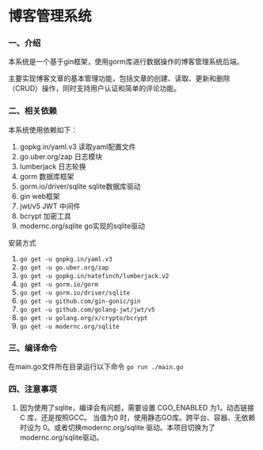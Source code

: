 # 博客管理系统

### 一、介绍
本系统是一个基于gin框架，使用gorm库进行数据操作的博客管理系统后端。

主要实现博客文章的基本管理功能，包括文章的创建、读取、更新和删除（CRUD）操作，同时支持用户认证和简单的评论功能。

### 二、相关依赖
本系统使用依赖如下：
1. gopkg.in/yaml.v3            读取yaml配置文件
2. go.uber.org/zap             日志模块
3. lumberjack                  日志轮换
4. gorm                        数据库框架
5. gorm.io/driver/sqlite       sqlite数据库驱动
6. gin                         web框架
7. jwt/v5                      JWT 中间件
8. bcrypt                      加密工具
9. modernc.org/sqlite          go实现的sqlite驱动

安装方式
1. ```go get -u gopkg.in/yaml.v3```
2. ```go get -u go.uber.org/zap```
3. ```go get -u gopkg.in/natefinch/lumberjack.v2```
4. ```go get -u gorm.io/gorm```
5. ```go get -u gorm.io/driver/sqlite```
6. ```go get -u github.com/gin-gonic/gin```
7. ```go get -u github.com/golang-jwt/jwt/v5```
8. ```go get -u golang.org/x/crypto/bcrypt```
9. ```go get -u modernc.org/sqlite```


### 三、编译命令
在main.go文件所在目录运行以下命令
```go run ./main.go```

### 四、注意事项
1. 因为使用了sqlite，编译会有问题，需要设置 CGO_ENABLED 为1，动态链接 C 库，还是按照GCC。 当值为0 时，使用静态GO库。跨平台、容器、无依赖时设为 0。或者切换modernc.org/sqlite 驱动。本项目切换为了 modernc.org/sqlite驱动。

